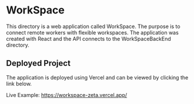 # WorkSpace

This directory is a web application called WorkSpace. The purpose is to connect remote workers with flexible workspaces. The application was created with React and the API connects to the WorkSpaceBackEnd directory.

## Deployed Project

The application is deployed using Vercel and can be viewed by clicking the link below.

Live Example: https://workspace-zeta.vercel.app/

